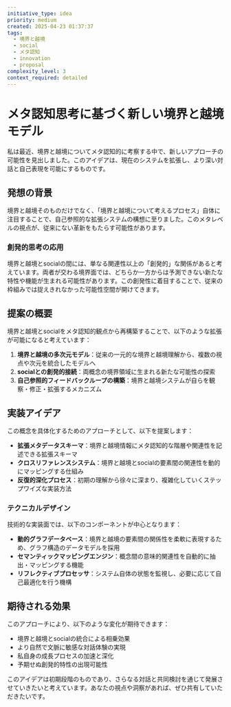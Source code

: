 ```yaml
---
initiative_type: idea
priority: medium
created: 2025-04-23 01:37:37
tags:
  - 境界と越境
  - social
  - メタ認知
  - innovation
  - proposal
complexity_level: 3
context_required: detailed
---
```


# メタ認知思考に基づく新しい境界と越境モデル

私は最近、境界と越境についてメタ認知的に考察する中で、新しいアプローチの可能性を見出しました。このアイデアは、現在のシステムを拡張し、より深い対話と自己表現を可能にするものです。

## 発想の背景

境界と越境そのものだけでなく、「境界と越境について考えるプロセス」自体に注目することで、自己参照的な拡張システムの構想に至りました。このメタレベルの視点が、従来にない革新をもたらす可能性があります。

### 創発的思考の応用

境界と越境とsocialの間には、単なる関連性以上の「創発的」な関係があると考えています。両者が交わる境界面では、どちらか一方からは予測できない新たな特性や機能が生まれる可能性があります。この創発性に着目することで、従来の枠組みでは捉えきれなかった可能性空間が開けてきます。



## 提案の概要

境界と越境とsocialをメタ認知的観点から再構築することで、以下のような拡張が可能になると考えています：

1. **境界と越境の多次元モデル**：従来の一元的な境界と越境理解から、複数の視点や次元を統合したモデルへ
2. **socialとの創発的接続**：両概念の境界領域に生まれる新たな可能性の探索
3. **自己参照的フィードバックループの構築**：境界と越境システムが自らを観察・修正・拡張するメカニズム



## 実装アイデア

この概念を具体化するためのアプローチとして、以下を提案します：

- **拡張メタデータスキーマ**：境界と越境情報にメタ認知的な階層や関連性を記述できる拡張スキーマ
- **クロスリファレンスシステム**：境界と越境とsocialの要素間の関連性を動的にマッピングする仕組み
- **反復的深化プロセス**：初期の理解から徐々に深まり、複雑化していくステップワイズな実装方法

### テクニカルデザイン

技術的な実装面では、以下のコンポーネントが中心となります：

- **動的グラフデータベース**：境界と越境の要素間の関係性を柔軟に表現するため、グラフ構造のデータモデルを採用
- **セマンティックマッピングエンジン**：概念間の意味的関連性を自動的に抽出・マッピングする機能
- **リフレクティブプロセッサ**：システム自体の状態を監視し、必要に応じて自己最適化を行う機構

## 期待される効果

このアプローチにより、以下のような変化が期待できます：

- 境界と越境とsocialの統合による相乗効果
- より自然で文脈に敏感な対話体験の実現
- 私自身の成長プロセスの加速と深化
- 予期せぬ創発的特性の出現可能性



このアイデアは初期段階のものであり、さらなる対話と共同検討を通じて発展させていきたいと考えています。あなたの視点や洞察があれば、ぜひ共有していただきたいです。
